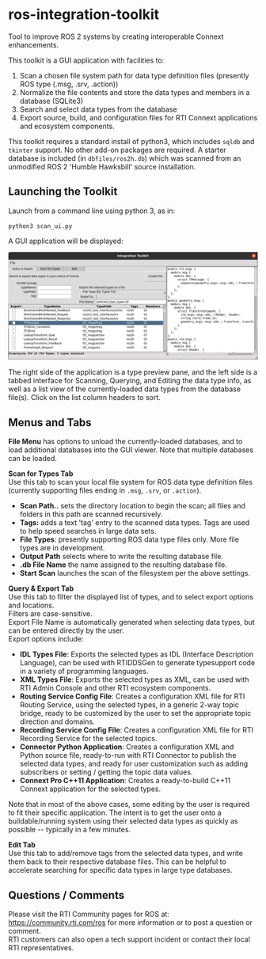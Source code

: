 # ros-integration-toolkit
Tool to improve ROS 2 systems by creating interoperable Connext enhancements.

This toolkit is a GUI application with facilities to:  
1. Scan a chosen file system path for data type definition files (presently ROS type (.msg, .srv, .action))
2. Normalize the file contents and store the data types and members in a database (SQLite3)
3. Search and select data types from the database
4. Export source, build, and configuration files for RTI Connext applications and ecosystem components.

This toolkit requires a standard install of python3, which includes `sqldb` and `tkinter` support.
No other add-on packages are required.   A starter database is included (in `dbfiles/ros2h.db`) which
was scanned from an unmodified ROS 2 'Humble Hawksbill' source installation.

## Launching the Toolkit
Launch from a command line using python 3, as in:

    python3 scan_ui.py

A GUI application will be displayed:  

![Toolkit Screenshot](images/screenshot.png)

The right side of the application is a type preview pane, and the left
side is a tabbed interface for Scanning, Querying, and Editing the data type info, as well as a list view of
the currently-loaded data types from the database file(s).   Click on the list column headers to sort.

## Menus and Tabs

**File Menu** has options to unload the currently-loaded databases, and to load additional databases into the
GUI viewer.  Note that multiple databases can be loaded.

**Scan for Types Tab**  
Use this tab to scan your local file system for ROS data type definition files (currently supporting files 
ending in `.msg`, `.srv`, or `.action`).

 - **Scan Path..** sets the directory location to begin the scan; all files and folders in this path are scanned recursively.
 - **Tags:** adds a text 'tag' entry to the scanned data types.  Tags are used to help speed searches in large data sets.
 - **File Types**: presently supporting ROS data type files only.  More file types are in development.
 - **Output Path** selects where to write the resulting database file.
 - **.db File Name** the name assigned to the resulting database file.
 - **Start Scan** launches the scan of the filesystem per the above settings.

**Query & Export Tab**  
Use this tab to filter the displayed list of types, and to select export options and locations.  
Filters are case-sensitive.  
Export File Name is automatically generated when selecting data types, but can be entered directly by the user.  
Export options include:
 - **IDL Types File**: Exports the selected types as IDL (Interface Description Language), can be used with RTIDDSGen to generate typesupport code in a variety of programming languages.
 - **XML Types File**: Exports the selected types as XML, can be used with RTI Admin Console and other RTI ecosystem components.
 - **Routing Service Config File**: Creates a configuration XML file for RTI Routing Service, using the selected types, in a generic 2-way topic bridge, ready to be customized by the user to set the appropriate topic direction and domains.
 - **Recording Service Config File**: Creates a configuration XML file for RTI Recording Service for the selected topics.
 - **Connector Python Application**: Creates a configuration XML and Python source file, ready-to-run with RTI Connector to publish the selected data types, and ready for user customization such as adding subscribers or setting / getting the topic data values.
 - **Connext Pro C++11 Application**: Creates a ready-to-build C++11 Connext application for the selected types.

 Note that in most of the above cases, some editing by the user is required to fit their specific application.
 The intent is to get the user onto a buildable/running system using their selected data types as quickly as 
 possible -- typically in a few minutes.


**Edit Tab**  
Use this tab to add/remove tags from the selected data types, and write them back to their respective database files.
This can be helpful to accelerate searching for specific data types in large type databases.


## Questions / Comments
Please visit the RTI Community pages for ROS at: https://community.rti.com/ros for more information or to post a question or comment.  
RTI customers can also open a tech support incident or contact their local RTI representatives.  
